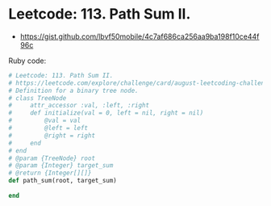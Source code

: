 # Leetcode: 113. Path Sum II.


- https://gist.github.com/lbvf50mobile/4c7af686ca256aa9ba198f10ce44f96c
 
Ruby code:
```Ruby
# Leetcode: 113. Path Sum II.
# https://leetcode.com/explore/challenge/card/august-leetcoding-challenge-2021/613/week-1-august-1st-august-7th/3838/
# Definition for a binary tree node.
# class TreeNode
#     attr_accessor :val, :left, :right
#     def initialize(val = 0, left = nil, right = nil)
#         @val = val
#         @left = left
#         @right = right
#     end
# end
# @param {TreeNode} root
# @param {Integer} target_sum
# @return {Integer[][]}
def path_sum(root, target_sum)
    
end
```
